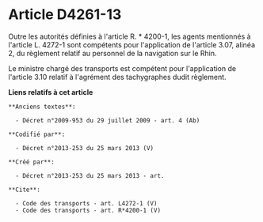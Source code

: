 # Article D4261-13

Outre les autorités définies à l'article R. * 4200-1, les agents mentionnés à l'article L. 4272-1 sont compétents pour
l'application de l'article 3.07, alinéa 2, du règlement relatif au personnel de la navigation sur le Rhin. 

Le ministre chargé des transports est compétent pour l'application de l'article 3.10 relatif à l'agrément des tachygraphes
dudit règlement.

**Liens relatifs à cet article**

	**Anciens textes**:

	  - Décret n°2009-953 du 29 juillet 2009 - art. 4 (Ab)

	**Codifié par**:

	  - Décret n°2013-253 du 25 mars 2013 (V)

	**Créé par**:

	  - Décret n°2013-253 du 25 mars 2013 - art.

	**Cite**:

	  - Code des transports - art. L4272-1 (V)
	  - Code des transports - art. R*4200-1 (V)
